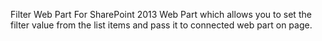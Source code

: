 Filter Web Part For SharePoint 2013
Web Part which allows you to set the filter value from the list items and pass it to connected web part on page.